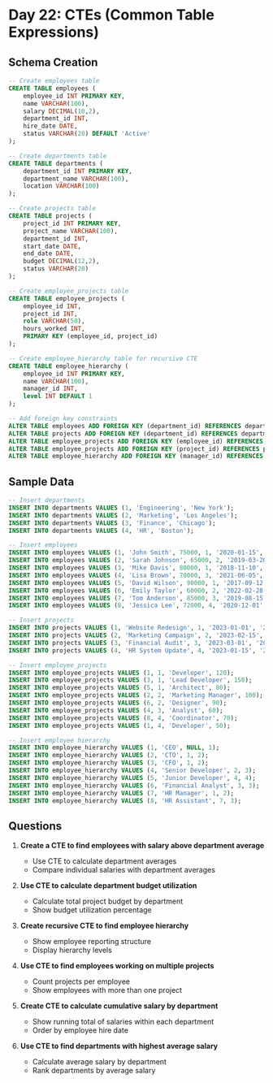 # Day 22: CTEs (Common Table Expressions)

## Schema Creation

```sql
-- Create employees table
CREATE TABLE employees (
    employee_id INT PRIMARY KEY,
    name VARCHAR(100),
    salary DECIMAL(10,2),
    department_id INT,
    hire_date DATE,
    status VARCHAR(20) DEFAULT 'Active'
);

-- Create departments table
CREATE TABLE departments (
    department_id INT PRIMARY KEY,
    department_name VARCHAR(100),
    location VARCHAR(100)
);

-- Create projects table
CREATE TABLE projects (
    project_id INT PRIMARY KEY,
    project_name VARCHAR(100),
    department_id INT,
    start_date DATE,
    end_date DATE,
    budget DECIMAL(12,2),
    status VARCHAR(20)
);

-- Create employee_projects table
CREATE TABLE employee_projects (
    employee_id INT,
    project_id INT,
    role VARCHAR(50),
    hours_worked INT,
    PRIMARY KEY (employee_id, project_id)
);

-- Create employee_hierarchy table for recursive CTE
CREATE TABLE employee_hierarchy (
    employee_id INT PRIMARY KEY,
    name VARCHAR(100),
    manager_id INT,
    level INT DEFAULT 1
);

-- Add foreign key constraints
ALTER TABLE employees ADD FOREIGN KEY (department_id) REFERENCES departments(department_id);
ALTER TABLE projects ADD FOREIGN KEY (department_id) REFERENCES departments(department_id);
ALTER TABLE employee_projects ADD FOREIGN KEY (employee_id) REFERENCES employees(employee_id);
ALTER TABLE employee_projects ADD FOREIGN KEY (project_id) REFERENCES projects(project_id);
ALTER TABLE employee_hierarchy ADD FOREIGN KEY (manager_id) REFERENCES employee_hierarchy(employee_id);
```

## Sample Data

```sql
-- Insert departments
INSERT INTO departments VALUES (1, 'Engineering', 'New York');
INSERT INTO departments VALUES (2, 'Marketing', 'Los Angeles');
INSERT INTO departments VALUES (3, 'Finance', 'Chicago');
INSERT INTO departments VALUES (4, 'HR', 'Boston');

-- Insert employees
INSERT INTO employees VALUES (1, 'John Smith', 75000, 1, '2020-01-15', 'Active');
INSERT INTO employees VALUES (2, 'Sarah Johnson', 65000, 2, '2019-03-20', 'Active');
INSERT INTO employees VALUES (3, 'Mike Davis', 80000, 1, '2018-11-10', 'Active');
INSERT INTO employees VALUES (4, 'Lisa Brown', 70000, 3, '2021-06-05', 'Active');
INSERT INTO employees VALUES (5, 'David Wilson', 90000, 1, '2017-09-12', 'Active');
INSERT INTO employees VALUES (6, 'Emily Taylor', 60000, 2, '2022-02-28', 'Active');
INSERT INTO employees VALUES (7, 'Tom Anderson', 85000, 3, '2019-08-15', 'Active');
INSERT INTO employees VALUES (8, 'Jessica Lee', 72000, 4, '2020-12-01', 'Active');

-- Insert projects
INSERT INTO projects VALUES (1, 'Website Redesign', 1, '2023-01-01', '2023-06-30', 50000, 'In Progress');
INSERT INTO projects VALUES (2, 'Marketing Campaign', 2, '2023-02-15', '2023-05-15', 30000, 'Completed');
INSERT INTO projects VALUES (3, 'Financial Audit', 3, '2023-03-01', '2023-04-30', 25000, 'In Progress');
INSERT INTO projects VALUES (4, 'HR System Update', 4, '2023-01-15', '2023-08-15', 40000, 'In Progress');

-- Insert employee_projects
INSERT INTO employee_projects VALUES (1, 1, 'Developer', 120);
INSERT INTO employee_projects VALUES (3, 1, 'Lead Developer', 150);
INSERT INTO employee_projects VALUES (5, 1, 'Architect', 80);
INSERT INTO employee_projects VALUES (2, 2, 'Marketing Manager', 100);
INSERT INTO employee_projects VALUES (6, 2, 'Designer', 90);
INSERT INTO employee_projects VALUES (4, 3, 'Analyst', 60);
INSERT INTO employee_projects VALUES (8, 4, 'Coordinator', 70);
INSERT INTO employee_projects VALUES (1, 4, 'Developer', 50);

-- Insert employee hierarchy
INSERT INTO employee_hierarchy VALUES (1, 'CEO', NULL, 1);
INSERT INTO employee_hierarchy VALUES (2, 'CTO', 1, 2);
INSERT INTO employee_hierarchy VALUES (3, 'CFO', 1, 2);
INSERT INTO employee_hierarchy VALUES (4, 'Senior Developer', 2, 3);
INSERT INTO employee_hierarchy VALUES (5, 'Junior Developer', 4, 4);
INSERT INTO employee_hierarchy VALUES (6, 'Financial Analyst', 3, 3);
INSERT INTO employee_hierarchy VALUES (7, 'HR Manager', 1, 2);
INSERT INTO employee_hierarchy VALUES (8, 'HR Assistant', 7, 3);
```

## Questions

1. **Create a CTE to find employees with salary above department average**
   - Use CTE to calculate department averages
   - Compare individual salaries with department averages

2. **Use CTE to calculate department budget utilization**
   - Calculate total project budget by department
   - Show budget utilization percentage

3. **Create recursive CTE to find employee hierarchy**
   - Show employee reporting structure
   - Display hierarchy levels

4. **Use CTE to find employees working on multiple projects**
   - Count projects per employee
   - Show employees with more than one project

5. **Create CTE to calculate cumulative salary by department**
   - Show running total of salaries within each department
   - Order by employee hire date

6. **Use CTE to find departments with highest average salary**
   - Calculate average salary by department
   - Rank departments by average salary 